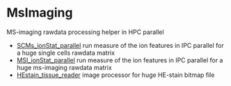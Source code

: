 ﻿# MsImaging

MS-imaging rawdata processing helper in HPC parallel

+ [SCMs_ionStat_parallel](MsImaging/SCMs_ionStat_parallel.1) run measure of the ion features in IPC parallel for a huge single cells rawdata matrix
+ [MSI_ionStat_parallel](MsImaging/MSI_ionStat_parallel.1) run measure of the ion features in IPC parallel for a huge ms-imaging rawdata matrix
+ [HEstain_tissue_reader](MsImaging/HEstain_tissue_reader.1) image processor for huge HE-stain bitmap file
